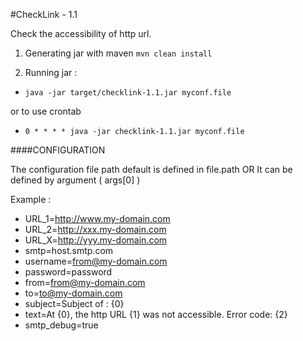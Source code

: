 #CheckLink - 1.1

Check the accessibility of http url.

1. Generating jar with maven `mvn clean install`

2. Running jar : 

* `java -jar target/checklink-1.1.jar myconf.file`

or to use crontab

* `0 * * * * java -jar checklink-1.1.jar myconf.file`

####CONFIGURATION

The configuration file path default is defined in file.path OR It can be defined by argument ( args[0] )

Example :

 * URL_1=http://www.my-domain.com
 * URL_2=http://xxx.my-domain.com
 * URL_X=http://yyy.my-domain.com
 * smtp=host.smtp.com
 * username=from@my-domain.com
 * password=password
 * from=from@my-domain.com
 * to=to@my-domain.com
 * subject=Subject of : {0}
 * text=At {0}, the http URL {1} was not accessible. Error code: {2}
 * smtp_debug=true
